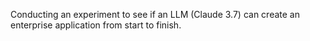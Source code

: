 Conducting an experiment to see if an LLM (Claude 3.7) can create an enterprise application from start to finish. 
